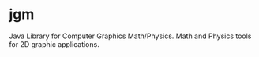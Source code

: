 # jgm
Java Library for Computer Graphics Math/Physics. Math and Physics tools for 2D graphic applications.
